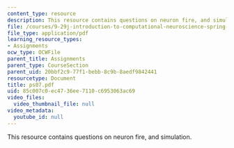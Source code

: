 ```yaml
---
content_type: resource
description: This resource contains questions on neuron fire, and simulation.
file: /courses/9-29j-introduction-to-computational-neuroscience-spring-2004/85c007c0ec4736ee7110c6953063ac69_ps07.pdf
file_type: application/pdf
learning_resource_types:
- Assignments
ocw_type: OCWFile
parent_title: Assignments
parent_type: CourseSection
parent_uid: 20bbf2c9-77f1-bebb-8c9b-8aedf9842441
resourcetype: Document
title: ps07.pdf
uid: 85c007c0-ec47-36ee-7110-c6953063ac69
video_files:
  video_thumbnail_file: null
video_metadata:
  youtube_id: null
---
```

This resource contains questions on neuron fire, and simulation.


